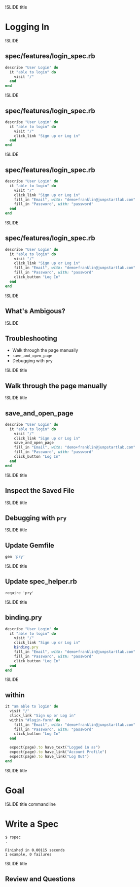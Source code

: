 !SLIDE title

# Logging In

!SLIDE

## spec/features/login_spec.rb

```ruby
describe "User Login" do
  it "able to login" do
    visit "/"
  end
end
```

!SLIDE

## spec/features/login_spec.rb

```ruby
describe "User Login" do
  it "able to login" do
    visit "/"
    click_link "Sign up or Log in"
  end
end
```

!SLIDE

## spec/features/login_spec.rb

```ruby
describe "User Login" do
  it "able to login" do
    visit "/"
    click_link "Sign up or Log in"
    fill_in "Email", with: "demo+franklin@jumpstartlab.com"
    fill_in "Password", with: "password"
  end
end
```

!SLIDE

## spec/features/login_spec.rb

```ruby
describe "User Login" do
  it "able to login" do
    visit "/"
    click_link "Sign up or Log in"
    fill_in "Email", with: "demo+franklin@jumpstartlab.com"
    fill_in "Password", with: "password"
    click_button "Log In"
  end
end
```

!SLIDE

## What's Ambigous?

!SLIDE

## Troubleshooting

* Walk through the page manually
* `save_and_open_page`
* Debugging with `pry`

!SLIDE title

## Walk through the page manually

!SLIDE title

## save_and_open_page

```ruby
describe "User Login" do
  it "able to login" do
    visit "/"
    click_link "Sign up or Log in"
    save_and_open_page
    fill_in "Email", with: "demo+franklin@jumpstartlab.com"
    fill_in "Password", with: "password"
    click_button "Log In"
  end
end
```

!SLIDE title

## Inspect the Saved File

!SLIDE title

## Debugging with `pry`

!SLIDE title

## Update Gemfile

```ruby
gem 'pry'
```

!SLIDE title

## Update spec_helper.rb

```
require 'pry'
```

!SLIDE title

## binding.pry

```ruby
describe "User Login" do
  it "able to login" do
    visit "/"
    click_link "Sign up or Log in"
    binding.pry
    fill_in "Email", with: "demo+franklin@jumpstartlab.com"
    fill_in "Password", with: "password"
    click_button "Log In"
  end
end
```

!SLIDE

## within

```ruby
it "am able to login" do
  visit "/"
  click_link "Sign up or Log in"
  within "#login-form" do
    fill_in "Email", with: "demo+franklin@jumpstartlab.com"
    fill_in "Password", with: "password"
    click_button "Log In"
  end

  expect(page).to have_text("Logged in as")
  expect(page).to have_link("Account Profile")
  expect(page).to have_link("Log Out")
end
```

!SLIDE title

# Goal

!SLIDE title commandline

# Write a Spec

```
$ rspec
.

Finished in 0.00115 seconds
1 example, 0 failures
```

!SLIDE title

## Review and Questions